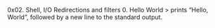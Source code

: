 0x02. Shell, I/O Redirections and filters
0. Hello World > prints “Hello, World”, followed by a new line to the standard output.
